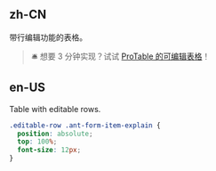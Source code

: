 ## zh-CN

带行编辑功能的表格。

> 🛎️ 想要 3 分钟实现？试试 [ProTable 的可编辑表格](https://procomponents.ant.design/components/editable-table)！

## en-US

Table with editable rows.

```css
.editable-row .ant-form-item-explain {
  position: absolute;
  top: 100%;
  font-size: 12px;
}
```
